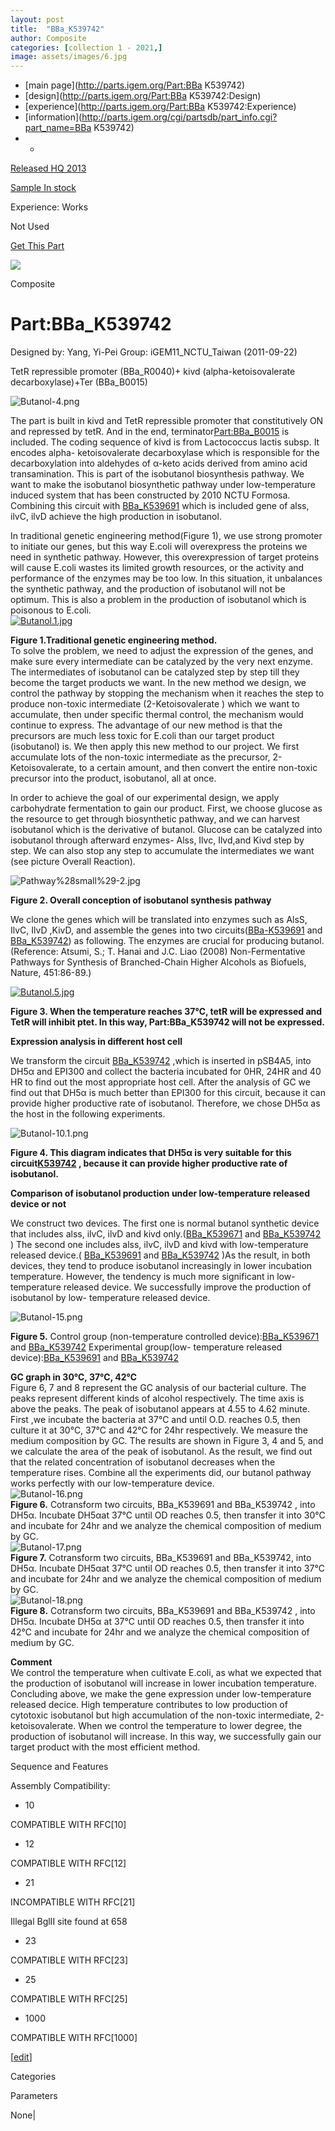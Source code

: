 ```yaml
---
layout: post
title:  "BBa_K539742"
author: Composite
categories: [collection 1 - 2021,] 
image: assets/images/6.jpg
---
```



  * [main page](http://parts.igem.org/Part:BBa K539742)
  * [design](http://parts.igem.org/Part:BBa K539742:Design)
  * [experience](http://parts.igem.org/Part:BBa K539742:Experience)
  * [information](http://parts.igem.org/cgi/partsdb/part_info.cgi?part_name=BBa K539742)
  *   * 

[Released HQ 2013](http://parts.igem.org/Help:Part_Status_Box)

[Sample In stock](http://parts.igem.org/Help:Part_Status_Box)

Experience: Works

Not Used

[ Get This Part](http://parts.igem.org/partsdb/get_part.cgi?part=BBa_K539742)

![](http://parts.igem.org/images/partbypart/icon_composite.png)

Composite

# Part:BBa_K539742

Designed by: Yang, Yi-Pei   Group: iGEM11_NCTU_Taiwan   (2011-09-22)

TetR repressible promoter (BBa_R0040)+ kivd (alpha-ketoisovalerate
decarboxylase)+Ter (BBa_B0015)

  
![Butanol-4.png](http://parts.igem.org/wiki/images/8/8b/Butanol-4.png)

The part is built in kivd and TetR repressible promoter that constitutively ON
and repressed by tetR. And in the end,
terminator[Part:BBa_B0015](/Part:BBa_B0015 "Part:BBa B0015") is included. The
coding sequence of kivd is from Lactococcus lactis subsp. It encodes alpha-
ketoisovalerate decarboxylase which is responsible for the decarboxylation
into aldehydes of α-keto acids derived from amino acid transamination. This is
part of the isobutanol biosynthesis pathway. We want to make the isobutanol
biosynthetic pathway under low-temperature induced system that has been
constructed by 2010 NCTU Formosa. Combining this circuit with
[BBa_K539691](http://parts.igem.org/Part:BBa_K539691) which is included gene
of alss, ilvC, ilvD achieve the high production in isobutanol.

In traditional genetic engineering method(Figure 1), we use strong promoter to
initiate our genes, but this way E.coli will overexpress the proteins we need
in synthetic pathway. However, this overexpression of target proteins will
cause E.coli wastes its limited growth resources, or the activity and
performance of the enzymes may be too low. In this situation, it unbalances
the synthetic pathway, and the production of isobutanol will not be optimum.
This is also a problem in the production of isobutanol which is poisonous to
E.coli.  
[![Butanol.1.jpg](/wiki/images/4/48/Butanol.1.jpg)](/File:Butanol.1.jpg)

**Figure 1.Traditional genetic engineering method.**  
To solve the problem, we need to adjust the expression of the genes, and make
sure every intermediate can be catalyzed by the very next enzyme. The
intermediates of isobutanol can be catalyzed step by step till they become the
target products we want. In the new method we design, we control the pathway
by stopping the mechanism when it reaches the step to produce non-toxic
intermediate (2-Ketoisovalerate ) which we want to accumulate, then under
specific thermal control, the mechanism would continue to express. The
advantage of our new method is that the precursors are much less toxic for
E.coli than our target product (isobutanol) is. We then apply this new method
to our project. We first accumulate lots of the non-toxic intermediate as the
precursor, 2-Ketoisovalerate, to a certain amount, and then convert the entire
non-toxic precursor into the product, isobutanol, all at once.

In order to achieve the goal of our experimental design, we apply carbohydrate
fermentation to gain our product. First, we choose glucose as the resource to
get through biosynthetic pathway, and we can harvest isobutanol which is the
derivative of butanol. Glucose can be catalyzed into isobutanol through
afterward enzymes- Alss, Ilvc, Ilvd,and Kivd step by step. We can also stop
any step to accumulate the intermediates we want (see picture Overall
Reaction).

  
![Pathway%28small%29-2.jpg](http://parts.igem.org/wiki/images/e/ec/Pathway%28small%29-2.jpg)

**Figure 2. Overall conception of isobutanol synthesis pathway**

  

We clone the genes which will be translated into enzymes such as AlsS, IlvC,
IlvD ,KivD, and assemble the genes into two
circuits([BBa-K539691](http://parts.igem.org/Part:BBa_K539691) and
[BBa_K539742](http://parts.igem.org/Part:BBa_KK539742)) as following. The
enzymes are crucial for producing butanol.(Reference: Atsumi, S.; T. Hanai and
J.C. Liao (2008) Non-Fermentative Pathways for Synthesis of Branched-Chain
Higher Alcohols as Biofuels, Nature, 451:86-89.)

  
[![Butanol.5.jpg](/wiki/images/8/80/Butanol.5.jpg)](/File:Butanol.5.jpg)

**Figure 3. When the temperature reaches 37℃, tetR will be expressed and TetR
will inhibit ptet. In this way, **Part:BBa_K539742** will not be expressed.**

  

**Expression analysis in different host cell**

We transform the circuit [BBa_K539742](http://parts.igem.org/Part:BBa_K539742)
,which is inserted in pSB4A5, into DH5α and EPI300 and collect the bacteria
incubated for 0HR, 24HR and 40 HR to find out the most appropriate host cell.
After the analysis of GC we find out that DH5α is much better than EPI300 for
this circuit, because it can provide higher productive rate of isobutanol.
Therefore, we chose DH5α as the host in the following experiments.

![Butanol-10.1.png](http://2011.igem.org/wiki/images/9/9d/Butanol-10.1.png)

**Figure 4. This diagram indicates that DH5α is very suitable for this
circuit[K539742](http://parts.igem.org/Part:BBa_K539742) , because it can
provide higher productive rate of isobutanol.**

  

**Comparison of isobutanol production under low-temperature released device or
not**

We construct two devices. The first one is normal butanol synthetic device
that includes alss, ilvC, ilvD and kivd
only.([BBa_K539671](http://parts.igem.org/Part:BBa_K539671) and
[BBa_K539742](http://parts.igem.org/Part:BBa_K539742) ) The second one
includes alss, ilvC, ilvD and kivd with low-temperature released device.(
[BBa_K539691](http://parts.igem.org/Part:BBa_K539691) and
[BBa_K539742](http://parts.igem.org/Part:BBa_K539742) )As the result, in both
devices, they tend to produce isobutanol increasingly in lower incubation
temperature. However, the tendency is much more significant in low-temperature
released device. We successfully improve the production of isobutanol by low-
temperature released device.

![Butanol-15.png](http://2011.igem.org/wiki/images/3/3f/Butanol-15.png)

  
**Figure 5.** Control group (non-temperature controlled
device):[BBa_K539671](http://parts.igem.org/Part:BBa_K539671) and
[BBa_K539742](http://parts.igem.org/Part:BBa_K539742) Experimental group(low-
temperature released
device):[BBa_K539691](http://parts.igem.org/Part:BBa_K539691) and
[BBa_K539742](http://parts.igem.org/Part:BBa_K539742)  
  
**GC graph in 30℃, 37℃, 42℃**  
Figure 6, 7 and 8 represent the GC analysis of our bacterial culture. The
peaks represent different kinds of alcohol respectively. The time axis is
above the peaks. The peak of isobutanol appears at 4.55 to 4.62 minute.  
First ,we incubate the bacteria at 37℃ and until O.D. reaches 0.5, then
culture it at 30℃, 37℃ and 42℃ for 24hr respectively. We measure the medium
composition by GC. The results are shown in Figure 3, 4 and 5, and we
calculate the area of the peak of isobutanol. As the result, we find out that
the related concentration of isobutanol decreases when the temperature rises.
Combine all the experiments did, our butanol pathway works perfectly with our
low-temperature device.  
![Butanol-16.png](http://parts.igem.org/wiki/images/d/df/Butanol-16.png)  
**Figure 6.** Cotransform two circuits, BBa_K539691 and BBa_K539742 , into
DH5α. Incubate DH5αat 37℃ until OD reaches 0.5, then transfer it into 30℃ and
incubate for 24hr and we analyze the chemical composition of medium by GC.  
![Butanol-17.png](http://parts.igem.org/wiki/images/1/1e/Butanol-17.png)  
**Figure 7.** Cotransform two circuits, BBa_K539691 and BBa_K539742, into
DH5α. Incubate DH5αat 37℃ until OD reaches 0.5, then transfer it into 37℃ and
incubate for 24hr and we analyze the chemical composition of medium by GC.  
![Butanol-18.png](http://parts.igem.org/wiki/images/b/bc/Butanol-18.png)  
**Figure 8.** Cotransform two circuits, BBa_K539691 and BBa_K539742 , into
DH5α. Incubate DH5α at 37℃ until OD reaches 0.5, then transfer it into 42℃ and
incubate for 24hr and we analyze the chemical composition of medium by GC.  
  
**Comment**  
We control the temperature when cultivate E.coli, as what we expected that the
production of isobutanol will increase in lower incubation temperature.  
Concluding above, we make the gene expression under low-temperature released
decice. High temperature contributes to low production of cytotoxic isobutanol
but high accumulation of the non-toxic intermediate, 2-ketoisovalerate. When
we control the temperature to lower degree, the production of isobutanol will
increase. In this way, we successfully gain our target product with the most
efficient method.

  

Sequence and Features

  

Assembly Compatibility:

  * 10

COMPATIBLE WITH RFC[10]

  * 12

COMPATIBLE WITH RFC[12]

  * 21

INCOMPATIBLE WITH RFC[21]

Illegal BglII site found at 658  

  * 23

COMPATIBLE WITH RFC[23]

  * 25

COMPATIBLE WITH RFC[25]

  * 1000

COMPATIBLE WITH RFC[1000]

  

[[edit](http://parts.igem.org/partsdb/part_info.cgi?part_name=BBa_K539742)]

Categories

Parameters

None|

